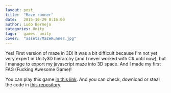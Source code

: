 ```yaml
---
layout: post
title:  "Maze runner"
date:   2015-10-29 0:16:00
author: Ludo Bermejo
categories: Unity
tags:	games, unity
cover:  "assets/MazeRunner.jpg"
---
```


Yes! First version of maze in 3D! It was a bit difficult because I'm not yet very expert in Unity3D hierarchy (and I never worked with C# until now), but I manage to export my javascript maze into 3D space. And I made my first FAG (Fucking Awesome Game)!

You can play this game [in this link](/projects/mazeRunner/index.html). And you can check, download or steal the code in [this repository](https://github.com/LudoBermejo/MazeRunner) 